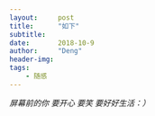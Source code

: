 ```yaml
---
layout:     post
title:      "如下"
subtitle:   
date:       2018-10-9
author:     "Deng"
header-img: 
tags:
    - 随感
---
```

*屏幕前的你 要开心 要笑 要好好生活：）*
